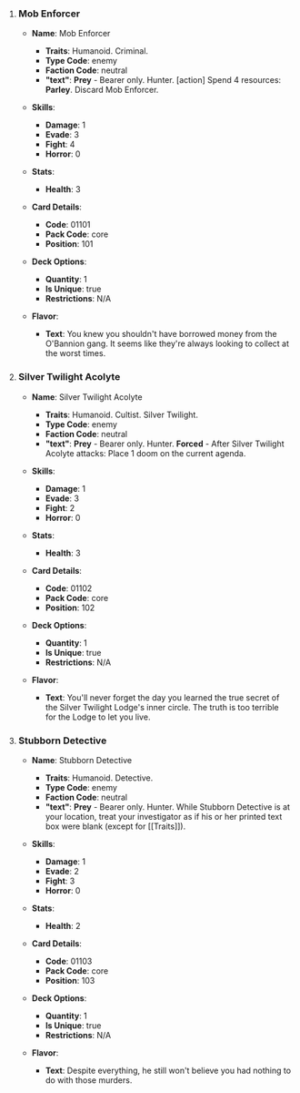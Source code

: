 
1. ### Mob Enforcer
    - **Name**: Mob Enforcer
        - **Traits**: Humanoid. Criminal.
        - **Type Code**: enemy
        - **Faction Code**: neutral
        - **"text"**: **Prey** - Bearer only. Hunter. [action] Spend 4 resources: **Parley**. Discard Mob Enforcer.

    - **Skills**:
        - **Damage**: 1
        - **Evade**: 3
        - **Fight**: 4
        - **Horror**: 0

    - **Stats**:
        - **Health**: 3

    - **Card Details**:
        - **Code**: 01101
        - **Pack Code**: core
        - **Position**: 101

    - **Deck Options**:
        - **Quantity**: 1
        - **Is Unique**: true
        - **Restrictions**: N/A

    - **Flavor**:
        - **Text**: You knew you shouldn't have borrowed money from the O'Bannion gang. It seems like they're always looking to collect at the worst times.


1. ### Silver Twilight Acolyte
    - **Name**: Silver Twilight Acolyte
        - **Traits**: Humanoid. Cultist. Silver Twilight.
        - **Type Code**: enemy
        - **Faction Code**: neutral
        - **"text"**: **Prey** - Bearer only. Hunter. **Forced** - After Silver Twilight Acolyte attacks: Place 1 doom on the current agenda.

    - **Skills**:
        - **Damage**: 1
        - **Evade**: 3
        - **Fight**: 2
        - **Horror**: 0

    - **Stats**:
        - **Health**: 3

    - **Card Details**:
        - **Code**: 01102
        - **Pack Code**: core
        - **Position**: 102

    - **Deck Options**:
        - **Quantity**: 1
        - **Is Unique**: true
        - **Restrictions**: N/A

    - **Flavor**:
        - **Text**: You'll never forget the day you learned the true secret of the Silver Twilight Lodge's inner circle. The truth is too terrible for the Lodge to let you live.


1. ### Stubborn Detective
    - **Name**: Stubborn Detective
        - **Traits**: Humanoid. Detective.
        - **Type Code**: enemy
        - **Faction Code**: neutral
        - **"text"**: **Prey** - Bearer only. Hunter. While Stubborn Detective is at your location, treat your investigator as if his or her printed text box were blank (except for [[Traits]]).

    - **Skills**:
        - **Damage**: 1
        - **Evade**: 2
        - **Fight**: 3
        - **Horror**: 0

    - **Stats**:
        - **Health**: 2

    - **Card Details**:
        - **Code**: 01103
        - **Pack Code**: core
        - **Position**: 103

    - **Deck Options**:
        - **Quantity**: 1
        - **Is Unique**: true
        - **Restrictions**: N/A

    - **Flavor**:
        - **Text**: Despite everything, he still won't believe you had nothing to do with those murders.
